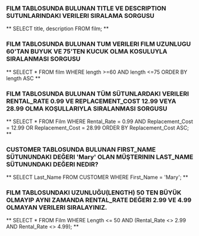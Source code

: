 
### FILM TABLOSUNDA BULUNAN TITLE VE DESCRIPTION SUTUNLARINDAKI VERILERI SIRALAMA SORGUSU

** SELECT title, description FROM film; **

### FILM TABLOSUNDA BULUNAN TUM VERILERI FILM UZUNLUGU 60'TAN BUYUK VE 75'TEN KUCUK OLMA KOSULUYLA SIRALANMASI SORGUSU

** SELECT * FROM film WHERE length >=60 AND length <=75 ORDER BY length ASC **

### FILM TABLOSUNDA BULUNAN TÜM SÜTUNLARDAKI VERILERI RENTAL_RATE 0.99 VE REPLACEMENT_COST 12.99 VEYA 28.99 OLMA KOŞULLARIYLA SIRALANMASI SORGUSU

** SELECT * FROM Film WHERE Rental_Rate = 0.99 AND Replacement_Cost = 12.99 OR Replacement_Cost = 28.99 ORDER BY Replacement_Cost ASC; **

### CUSTOMER TABLOSUNDA BULUNAN FIRST_NAME SÜTUNUNDAKI DEĞERI 'Mary' OLAN MÜŞTERININ LAST_NAME SÜTUNUNDAKI DEĞERI NEDIR?

** SELECT Last_Name FROM CUSTOMER WHERE First_Name = 'Mary'; **

### FILM TABLOSUNDAKI UZUNLUĞU(LENGTH) 50 TEN BÜYÜK OLMAYIP AYNI ZAMANDA RENTAL_RATE DEĞERI 2.99 VE 4.99 OLMAYAN VERILERI SIRALAYINIZ.

** SELECT * FROM Film WHERE Length <= 50 AND (Rental_Rate <> 2.99 AND Rental_Rate <> 4.99); **